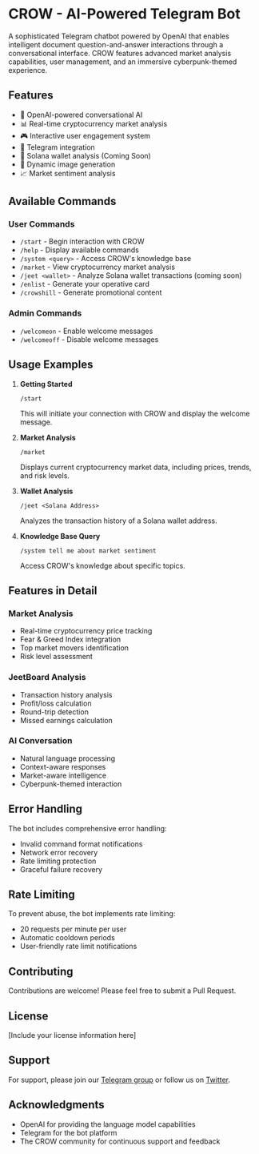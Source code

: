 # CROW - AI-Powered Telegram Bot

A sophisticated Telegram chatbot powered by OpenAI that enables intelligent document question-and-answer interactions through a conversational interface. CROW features advanced market analysis capabilities, user management, and an immersive cyberpunk-themed experience.

## Features

- 🤖 OpenAI-powered conversational AI
- 📊 Real-time cryptocurrency market analysis
- 🎮 Interactive user engagement system
- 📱 Telegram integration
- 💼 Solana wallet analysis (Coming Soon)
- 🎨 Dynamic image generation
- 📈 Market sentiment analysis



## Available Commands

### User Commands
- `/start` - Begin interaction with CROW
- `/help` - Display available commands
- `/system <query>` - Access CROW's knowledge base
- `/market` - View cryptocurrency market analysis
- `/jeet <wallet>` - Analyze Solana wallet transactions (coming soon)
- `/enlist` - Generate your operative card
- `/crowshill` - Generate promotional content

### Admin Commands
- `/welcomeon` - Enable welcome messages
- `/welcomeoff` - Disable welcome messages

## Usage Examples

1. **Getting Started**
   ```
   /start
   ```
   This will initiate your connection with CROW and display the welcome message.

2. **Market Analysis**
   ```
   /market
   ```
   Displays current cryptocurrency market data, including prices, trends, and risk levels.

3. **Wallet Analysis**
   ```
   /jeet <Solana Address>
   ```
   Analyzes the transaction history of a Solana wallet address.

4. **Knowledge Base Query**
   ```
   /system tell me about market sentiment
   ```
   Access CROW's knowledge about specific topics.

## Features in Detail

### Market Analysis
- Real-time cryptocurrency price tracking
- Fear & Greed Index integration
- Top market movers identification
- Risk level assessment

### JeetBoard Analysis
- Transaction history analysis
- Profit/loss calculation
- Round-trip detection
- Missed earnings calculation

### AI Conversation
- Natural language processing
- Context-aware responses
- Market-aware intelligence
- Cyberpunk-themed interaction

## Error Handling

The bot includes comprehensive error handling:
- Invalid command format notifications
- Network error recovery
- Rate limiting protection
- Graceful failure recovery

## Rate Limiting

To prevent abuse, the bot implements rate limiting:
- 20 requests per minute per user
- Automatic cooldown periods
- User-friendly rate limit notifications

## Contributing

Contributions are welcome! Please feel free to submit a Pull Request.

## License

[Include your license information here]

## Support

For support, please join our [Telegram group](https://t.me/CrowComputer) or follow us on [Twitter](https://x.com/CrowComputer).

## Acknowledgments

- OpenAI for providing the language model capabilities
- Telegram for the bot platform
- The CROW community for continuous support and feedback
